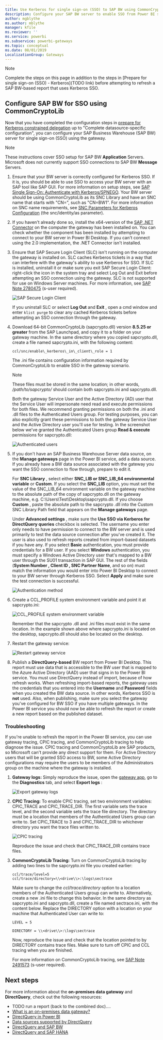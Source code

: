 ```yaml
---
title: Use Kerberos for single sign-on (SSO) to SAP BW using CommonCryptoLib (sapcrypto.dll)
description: Configure your SAP BW server to enable SSO from Power BI service using CommonCryptoLib (sapcrypto.dll)
author: mgblythe
ms.author: mblythe
manager: kfile
ms.reviewer: ''
ms.service: powerbi
ms.subservice: powerbi-gateways
ms.topic: conceptual
ms.date: 08/01/2019
LocalizationGroup: Gateways
---
```

> [!NOTE]
> Complete the steps on this page in addition to the steps in [Prepare for single sign-on (SSO) - Kerberos](TODO link) before attempting to refresh a SAP BW-based report that uses Kerberos SSO.

## Configure SAP BW for SSO using CommonCryptoLib

Now that you have completed the configuration steps in [prepare for Kerberos constrained delegation](#prepare-for-kerberos-constrained-delegation) up to "Complete datasource-specific configuration", you can configure your SAP Business Warehouse (SAP BW) server for single sign-on (SSO) using the gateway.

> [!NOTE]
> These instructions cover SSO setup for SAP BW **Application** Servers. Microsoft does not currently support SSO connections to SAP BW **Message** Servers.

1. Ensure that your BW server is correctly configured for Kerberos SSO. If it is, you should be able to use SSO to access your BW server with an SAP tool like SAP GUI. For more information on setup steps, see [SAP Single Sign-On: Authenticate with Kerberos/SPNEGO](https://blogs.sap.com/2017/07/27/sap-single-sign-on-authenticate-with-kerberosspnego/). Your BW server should be using CommonCryptoLib as its SNC Library and have an SNC name that starts with "CN=", such as "CN=BW1". For more information on SNC name requirements, see [SNC Parameters for Kerberos Configuration](https://help.sap.com/viewer/df185fd53bb645b1bd99284ee4e4a750/3.0/en-US/360534094511490d91b9589d20abb49a.html) (the snc/identity/as parameter).

1. If you haven't already done so, install the x64-version of the [SAP .NET Connector](https://support.sap.com/en/product/connectors/msnet.html) on the computer the gateway has been installed on. You can check whether the component has been installed by attempting to connect to your BW server in  Power BI Desktop. If you can't connect using the 2.0 implementation, the .NET Connector isn't installed.

1. Ensure that SAP Secure Login Client (SLC) isn't running on the computer the gateway is installed on. SLC caches Kerberos tickets in a way that can interfere with the gateway's ability to use Kerberos for SSO. If SLC is installed, uninstall it or make sure you exit SAP Secure Login Client: right-click the icon in the system tray and select Log Out and Exit before attempting an SSO connection using the gateway. SLC is not supported for use on Windows Server machines. For more information, see [SAP Note 2780475](https://launchpad.support.sap.com/#/notes/2780475) (s-user required).

    ![SAP Secure Login Client](media/service-gateway-sso-kerberos/sap-secure-login-client.png)

    If you uninstall SLC or select **Log Out** and **Exit** , open a cmd window and enter `klist purge` to clear any cached Kerberos tickets before attempting an SSO connection through the gateway.

1. Download 64-bit CommonCryptoLib (sapcrypto.dll) version **8.5.25 or greater** from the SAP Launchpad, and copy it to a folder on your gateway machine. In the same directory where you copied sapcrypto.dll, create a file named sapcrypto.ini, with the following content:

    ```
    ccl/snc/enable\_kerberos\_in\_client\_role = 1
    ```

    The .ini file contains configuration information required by CommonCryptoLib to enable SSO in the gateway scenario.

    > [!NOTE]
    > These files must be stored in the same location; in other words, _/path/to/sapcrypto/_ should contain both sapcrypto.ini and sapcrypto.dll.

    Both the gateway Service User and the Active Directory (AD) user that the Service User will impersonate need read and execute permissions for both files. We recommend granting permissions on both the .ini and .dll files to the Authenticated Users group. For testing purposes, you can also explicitly grant these permissions to both the gateway Service User and the Active Directory user you'll use for testing. In the screenshot below we've granted the Authenticated Users group **Read &amp; execute** permissions for sapcrypto.dll:

    ![Authenticated users](media/service-gateway-sso-kerberos/authenticated-users.png)

1. If you don't have an SAP Business Warehouse Server data source, on the **Manage gateways** page in the Power BI service, add a data source. If you already have a BW data source associated with the gateway you want the SSO connection to flow through, prepare to edit it.

    For **SNC Library** , select either **SNC\_LIB or SNC\_LIB\_64 environmental variable** or **Custom**. If you select the **SNC\_LIB** option, you must set the value of the SNC\_LIB\_64 environment variable on the gateway machine to the absolute path of the copy of sapcrypto.dll on the gateway machine, e.g. C:\Users\Test\Desktop\sapcrypto.dll. If you choose **Custom** , paste the absolute path to the sapcrypto .dll into the Custom SNC Library Path field that appears on the **Manage gateways** page.

    Under **Advanced settings** , make sure the **Use SSO via Kerberos for DirectQuery queries** checkbox is selected. The username you enter only needs to have permission to connect to the BW server and is used primarily to test the data source connection after you've created it. The user is also used to refresh reports created from import-based datasets if you have any. If you select **Basic** authentication, you must provide credentials for a BW user. If you select **Windows** authentication, you must specify a Windows Active Directory user that's mapped to a BW user through the SU01 transaction in SAP GUI. The rest of the fields (**System Number **,** Client ID **,** SNC Partner Name**, and so on) must match the information you would enter into Power BI Desktop to connect to your BW server through Kerberos SSO. Select **Apply** and make sure the test connection is successful.

    ![Authentication method](media/service-gateway-sso-kerberos/authentication-method.png)

1. Create a CCL\_PROFILE system environment variable and point it at sapcrypto.ini:

    ![CCL\_PROFILE system environment variable](media/service-gateway-sso-kerberos/ccl-profile-variable.png)

    Remember that the sapcrypto .dll and .ini files must exist in the same location. In the example shown above where sapcrypto.ini is located on the desktop, sapcrypto.dll should also be located on the desktop.

1. Restart the gateway service:

    ![Restart gateway service](media/service-gateway-sso-kerberos/restart-gateway-service.png)

1. Publish a **DirectQuery-based** BW report from Power BI Desktop. This report must use data that is accessible to the BW user that is mapped to the Azure Active Directory (AAD) user that signs in to the Power BI service. You must use DirectQuery instead of import, because of how refresh works. When refreshing import-based reports, the gateway uses the credentials that you entered into the **Username** and **Password** fields when you created the BW data source. In other words, Kerberos SSO is **not** used. Also, when publishing, make sure you select the gateway you've configured for BW SSO if you have multiple gateways. In the Power BI service you should now be able to refresh the report or create a new report based on the published dataset.

### Troubleshooting

If you're unable to refresh the report in the Power BI service, you can use gateway tracing, CPIC tracing, and CommonCryptoLib tracing to help diagnose the issue. CPIC tracing and CommonCryptoLib are SAP products, so Microsoft can't provide any direct support for them. For Active Directory users that will be granted SSO access to BW, some Active Directory configurations may require the users to be members of the Administrators group on the machine where the gateway is installed.

1. **Gateway logs:** Simply reproduce the issue, open the [gateway app](https://docs.microsoft.com/data-integration/gateway/service-gateway-app), go to the **Diagnostics** tab, and select **Export logs** :

    ![Export gateway logs](media/service-gateway-sso-kerberos/export-gateway-logs.png)

1. **CPIC Tracing:** To enable CPIC tracing, set two environment variables: CPIC\_TRACE and CPIC\_TRACE\_DIR. The first variable sets the trace level, and the second variable sets the trace file directory. The directory must be a location that  members of the Authenticated Users group can write to. Set CPIC\_TRACE to 3 and CPIC\_TRACE\_DIR to whichever directory you want the trace files written to.

    ![CPIC tracing](media/service-gateway-sso-kerberos/cpic-tracing.png)

    Reproduce the issue and check that CPIC\_TRACE\_DIR contains trace files.

1. **CommonCryptoLib Tracing:** Turn on CommonCryptoLib tracing by adding two lines to the sapcrypto.ini file you created earlier:

    ```
    ccl/trace/level=5
    ccl/trace/directory=\\<drive\\>:\logs\sectrace
    ```

    Make sure to change the _ccl/trace/directory_ option to a location members of the Authenticated Users group can write to. Alternatively, create a new .ini file to change this behavior. In the same directory as sapcrypto.ini and sapcrypto.dll, create a file named sectrace.ini, with the content below. Replace the DIRECTORY option with a location on your machine that Authenticated User can write to:

    ```
    LEVEL = 5
    
    DIRECTORY = \\<drive\\>:\logs\sectrace
    ```

    Now, reproduce the issue and check that the location pointed to by DIRECTORY contains trace files. Make sure to turn off CPIC and CCL tracing when you are finished.

    For more information on CommonCryptoLib tracing, see [SAP Note 2491573](https://launchpad.support.sap.com/#/notes/2491573) (s-user required).

## Next steps

For more information about the **on-premises data gateway** and **DirectQuery**, check out the following resources:

* TODO run a report (back to the combined doc)....
* [What is an on-premises data gateway?](/data-integration/gateway/service-gateway-getting-started)
* [DirectQuery in Power BI](desktop-directquery-about.md)
* [Data sources supported by DirectQuery](desktop-directquery-data-sources.md)
* [DirectQuery and SAP BW](desktop-directquery-sap-bw.md)
* [DirectQuery and SAP HANA](desktop-directquery-sap-hana.md)
